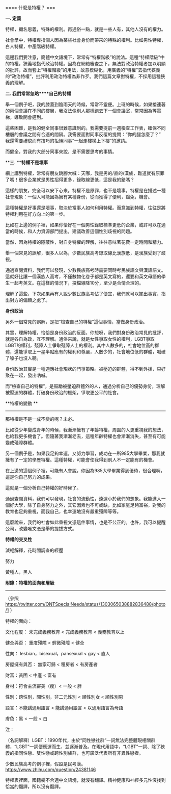 ==== 什麼是特權？ ===

**一. 定義**

特權，顧名思義，特殊的權利。再通俗一點，就是一些人有，其他人沒有的權力。

社會學中，特權專指個人因為某些社會身份而帶來的特殊的權利。比如男性特權，白人特權，中產階級特權。

這邊我們要注意，簡體中文語境下，常常有“特權階級”的說法。這種“特權階級”中的特權，狹義地指代政治特權。因為在網絡審查之下，無法對政治特權者加以明顯的批評，故而套上“特權階級”的用法，故意模糊化，用廣義的“特權”去指代狹義的“政治特權”，批評利用政治特權為非作歹。我們這篇文章對特權，不採用這種狹義的理解。

**二. ****我們常常****忽略****自己的特權**

舉一個例子吧，我的膝蓋到陰雨天的時候，常常不靈便。上班的時候，如果接連著的兩個會議在不同的樓層，我沒法像別人那樣跑去下一個會議室，常常因為等電梯，導致開會遲到。

這些困難，是我的健全同事很難意識到的。我需要提前一週檢查工作表，確保不同樓層的會議之間有合適的間隔。我需要面對同事反覆的提問：“你的腿怎麼了？” 我還需要禮貌而有技巧的拒絕同事“一起走樓梯上下樓”的邀請。

而健全，對我的大部分同事來說，是不需要思考的事情。

**三. ****特權不是壞事**

網上講到特權，常常有朋友跳腳大喊：天哪，我是男的/直的/漢族，難道就有原罪了嗎！很多企業就是男性招得更多，錄取線更低，這是我的錯嗎？

這樣的朋友，完全可以安下心來。特權不是原罪，也不是壞事。特權是在描述一種社會現象：一個人可能因為擁有某種身份，從而獲得了便利，豁免，機會。

這種特權是好事還是壞事，取決於當事人如何利用特權。而意識到特權，往往是將特權利用在好方向上的第一步。

比如在上邊的例子裡，如果你恰好在一個男性錄取標準更低的企業，或許可以在適當的時候，和人力資源部門提出，建議改善這個性別歧視的問題。

當然，因為特權的隱蔽性，對自身特權的理解，往往意味著花費一定時間和精力。

舉一個常見的誤解，很多人以為，少數民族高考錄取線比漢族低，是漢族受到了歧視。

通過查閱資料，我們可以發現，少數民族高考時需要同時考民族語文與漢語語文。這就好比讓一個漢族人高考，不僅數物化卷子都是英文寫的，還要和英文母語的學生一起考英文。在這樣的情況下，投檔線降10分，至少是合情合理的。

理解了這些，下次如果再有人說少數民族高考佔了便宜，我們就可以擺出事實，指出對方的偏頗之處了。

**身份政治**

另外一個常見的誤解，是把“檢查自己的特權”這個事情，當做身份政治。

其實，理解特權，恰恰是身份政治的反面。你想呀，我們對身份政治常見的批評，就是各自為政，互不理解。通俗來說，就是女性爭取女性的權利，LGBT爭取LGBT的權利，殘障人士爭取殘障人士的權利。其中人數多的，社會地位高的群體，還能爭取上一星半點應有的權利和尊嚴，人數少的，社會地位低的群體，喊破了嗓子也沒人聽。

身份政治其實是一種適應社會現狀的鬥爭策略。被壓迫的群體，得不到外援，只好聚在一起，發出吶喊。

而“檢查自己的特權”，是鼓勵被壓迫群體外的人，通過分析自己的優勢身份，理解被壓迫的群體，打破身份政治的框架，爭取更公平的社會。

**特權的變動 **

****

那特權是不是一成不變的呢？未必。

比如從少年變成青年的時候，我漸漸擁有了年齡特權，周圍的人更重視我的想法，也給我更多機會了。但隨著我漸漸老去，這種年齡特權也會漸漸消失，甚至有可能變成殘障群體。

另一個例子是，如果我足夠幸運，又努力學習，成功在一所985大學畢業，那我就擁有了一定的學歷特權。這種特權，可能會使我得到別人不一定能有的機會。

在上邊的這個例子裡，可能有人會說，你因為985大學畢業得到優待，很合理啊，這是你自己努力的成果。

這就是一個分析自己特權的好時候了。

通過查閱資料，我們可以發現，社會的流動性，遠遠小於我們的想象。我能進入一個好大學，除了自身努力之外，其它因素也不可或缺，比如家庭足夠富裕，對我的教育也足夠重視，而我自己，也幸運地沒有嚴重殘障等等。

這麼說來，我們的社會如此重視文憑這件事情，也是不公正的。也許，我可以提醒公司，改變唯文憑是舉的提拔方式。

**特權的交叉性**

減輕解釋，花時間調查的經歷

努力

黃種人，黑人

**附錄：特權的面向和層級**

****

（參照 https://twitter.com/ONTSpecialNeeds/status/1303065038882836488/photo/1 ）

特權的面向：

文化程度： 未完成義務教育 < 完成義務教育 < 義務教育以上

健全與否： 重度殘障 < 輕微殘障 < 健全

性向： lesbian，bisexual，pansexual < gay < 直人

房屋擁有與否： 無家可歸 < 租房者 < 有房產者

財富：貧困 < 中產 < 富有

身材：符合主流審美（瘦）< 一般 < 胖

性別：跨性別，間性別，非二元性別 < 順性別女 < 順性別男

語言：不能講通用語言 < 能講通用語言 < 以通用語言為母語

膚色：黑 < 一般 < 白

注：

（名詞解釋）LGBT：1990年代，由於“同性戀社群”一詞無法完整體現相關群體，“LGBT”一詞便應運而生、並逐漸普及。在現代用語中，“LGBT”一詞、除了狹義的指同性戀、雙性戀或跨性別族群，也可廣泛代表所有非異性戀者。

少數民族高考的例子裡，假設是民考漢。https://www.zhihu.com/question/24381146

特權表裡面，國籍欄不合適中文語境，就沒有翻譯。精神健康和神經多元性沒找到恰當的翻譯，所以沒有翻譯。